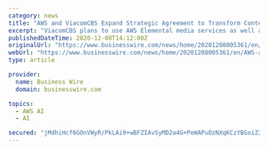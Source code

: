 ```yaml
---
category: news
title: "AWS and ViacomCBS Expand Strategic Agreement to Transform Content Creation and Delivery"
excerpt: "ViacomCBS plans to use AWS Elemental media services as well as AWS machine learning technologies, including Amazon Rekognition (AWS’s service that adds intelligent image and video analysis to ..."
publishedDateTime: 2020-12-08T14:12:00Z
originalUrl: "https://www.businesswire.com/news/home/20201208005361/en/AWS-and-ViacomCBS-Expand-Strategic-Agreement-to-Transform-Content-Creation-and-Delivery"
webUrl: "https://www.businesswire.com/news/home/20201208005361/en/AWS-and-ViacomCBS-Expand-Strategic-Agreement-to-Transform-Content-Creation-and-Delivery"
type: article

provider:
  name: Business Wire
  domain: businesswire.com

topics:
  - AWS AI
  - AI

secured: "jMdhiHcf6GOnVWyR/PkLAi9+wBFZIAvSyMD2a4G+PeWAPuOzNXqKCzYBGoiZ2hxDty7XN88OARmuhIusUrbIKWR/NPSKF/hwnA1ME6YeWoiB2fbVcecExyYRtCH82+qVYK8Y6Tt1UkBePw3OCr8Y+u4MF1Jg0psE7lJK1wTwJlqFfH15VzFgJ0relWCiJESLvt93L5Af8yxqcEIzu3P/zuO0aTrjCwT1VTT4MXc/o8n+hzcBM4q3tvV7cUpQEMJdy1CXRmUD5LWcIgyKFv9uUyYfPVg6gEIZJqX1QHM+t0Qo2dg0tfgBNFjMfbULeYlQPz4IZvGFcwZIxRMT63AUpteaTvl8XNuzrSA3WTsQ9kw=;mq7YtdVJuc8NNfmcZ2O89A=="
---
```


